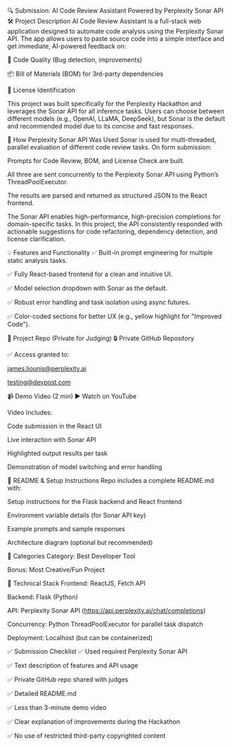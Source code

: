 🔍 Submission: AI Code Review Assistant Powered by Perplexity Sonar API
🛠️ Project Description
AI Code Review Assistant is a full-stack web application designed to automate code analysis using the Perplexity Sonar API. The app allows users to paste source code into a simple interface and get immediate, AI-powered feedback on:

🧠 Code Quality (Bug detection, improvements)

📦 Bill of Materials (BOM) for 3rd-party dependencies

📜 License Identification

This project was built specifically for the Perplexity Hackathon and leverages the Sonar API for all inference tasks. Users can choose between different models (e.g., OpenAI, LLaMA, DeepSeek), but Sonar is the default and recommended model due to its concise and fast responses.

🚀 How Perplexity Sonar API Was Used
Sonar is used for multi-threaded, parallel evaluation of different code review tasks. On form submission:

Prompts for Code Review, BOM, and License Check are built.

All three are sent concurrently to the Perplexity Sonar API using Python’s ThreadPoolExecutor.

The results are parsed and returned as structured JSON to the React frontend.

The Sonar API enables high-performance, high-precision completions for domain-specific tasks. In this project, the API consistently responded with actionable suggestions for code refactoring, dependency detection, and license clarification.

💡 Features and Functionality
✅ Built-in prompt engineering for multiple static analysis tasks.

✅ Fully React-based frontend for a clean and intuitive UI.

✅ Model selection dropdown with Sonar as the default.

✅ Robust error handling and task isolation using async futures.

✅ Color-coded sections for better UX (e.g., yellow highlight for "Improved Code").

📁 Project Repo (Private for Judging)
🔒 Private GitHub Repository

✅ Access granted to:

james.liounis@perplexity.ai

testing@devpost.com

📹 Demo Video (2 min)
▶️ Watch on YouTube

Video Includes:

Code submission in the React UI

Live interaction with Sonar API

Highlighted output results per task

Demonstration of model switching and error handling

📜 README & Setup Instructions
Repo includes a complete README.md with:

Setup instructions for the Flask backend and React frontend

Environment variable details (for Sonar API key)

Example prompts and sample responses

Architecture diagram (optional but recommended)

📂 Categories
Category: Best Developer Tool

Bonus: Most Creative/Fun Project

📌 Technical Stack
Frontend: ReactJS, Fetch API

Backend: Flask (Python)

API: Perplexity Sonar API (https://api.perplexity.ai/chat/completions)

Concurrency: Python ThreadPoolExecutor for parallel task dispatch

Deployment: Localhost (but can be containerized)

✅ Submission Checklist
✅ Used required Perplexity Sonar API

✅ Text description of features and API usage

✅ Private GitHub repo shared with judges

✅ Detailed README.md

✅ Less than 3-minute demo video

✅ Clear explanation of improvements during the Hackathon

✅ No use of restricted third-party copyrighted content